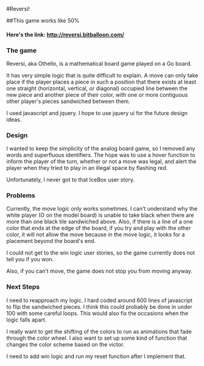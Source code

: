 #Reversi!

##This game works like 50%

#### Here's the link: http://reversi.bitballoon.com/


### The game
Reversi, aka Othello, is a mathematical board game played on a Go board.

It has very simple logic that is quite difficult to explain.  A move can only take place if the player places a piece in such a position that there exists at least one straight (horizontal, vertical, or diagonal) occupied line between the new piece and another piece of their color, with one or more contiguous other player's pieces sandwiched between them.

I used javascript and jquery. I hope to use jquery ui for the future design ideas.


### Design
I wanted to keep the simplicity of the analog board game, so I removed any words and superfluous identifiers.  The hope was to use a hover function to inform the player of the turn, whether or not a move was legal, and alert the player when they tried to play in an illegal space by flashing red.

Unfortunately, I never got to that IceBox user story.

### Problems

Currently, the move logic only works sometimes. I can't understand why the white player (O on the model board) is unable to take black when there are more than one black tile sandwiched above. Also, if there is a line of a one color that ends at the edge of the board, if you try and play with the other color, it will not allow the move because in the move logic, it looks for a placement beyond the board's end.

I could not get to the win logic user stories, so the game currently does not tell you if you won.

Also, if you can't move, the game does not stop you from moving anyway.

### Next Steps

I need to reapproach my logic. I hard coded around 600 lines of javascript to flip the sandwiched pieces.  I think this could probably be done in under 100 with some careful loops. This would also fix the occasions when the logic falls apart.

I really want to get the shifting of the colors to run as animations that fade through the color wheel.  I also want to set up some kind of function that changes the color scheme based on the victor. 

I need to add win logic and run my reset function after I implement that.